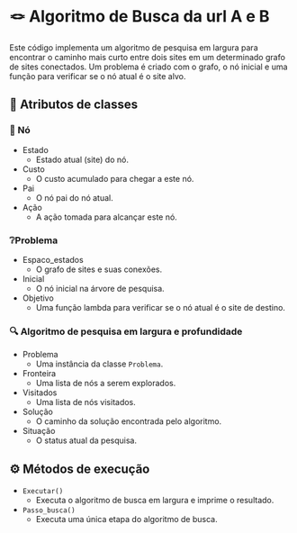 # 🪢 Algoritmo de Busca da url A e B

Este código implementa um algoritmo de pesquisa em largura para encontrar o caminho mais curto entre dois sites em um determinado grafo de sites conectados. 
Um problema é criado com o grafo, o nó inicial e uma função para verificar se o nó atual é o site alvo.

## 🧱 Atributos de classes
### 🧶 Nó
- Estado
  - Estado atual (site) do nó.
- Custo
  - O custo acumulado para chegar a este nó.
- Pai
  - O nó pai do nó atual.
- Ação
  - A ação tomada para alcançar este nó.
  
### ❔Problema
- Espaco_estados
  - O grafo de sites e suas conexões.
- Inicial
  -  O nó inicial na árvore de pesquisa.
- Objetivo
  - Uma função lambda para verificar se o nó atual é o site de destino.

### 🔍 Algoritmo de pesquisa em largura e profundidade
- Problema
  - Uma instância da classe `Problema`.
- Fronteira
  - Uma lista de nós a serem explorados.
- Visitados
  - Uma lista de nós visitados.
- Solução
  - O caminho da solução encontrada pelo algoritmo.
- Situação
  - O status atual da pesquisa.

## ⚙️ Métodos de execução
- `Executar()`
  - Executa o algoritmo de busca em largura e imprime o resultado.
- `Passo_busca()`
  - Executa uma única etapa do algoritmo de busca.